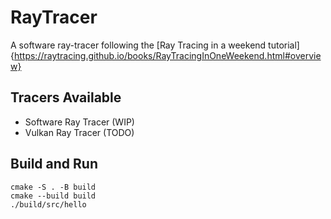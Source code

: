 # RayTracer

A software ray-tracer following the [Ray Tracing in a weekend tutorial]{https://raytracing.github.io/books/RayTracingInOneWeekend.html#overview}

##  Tracers Available

* Software Ray Tracer (WIP)
* Vulkan Ray Tracer (TODO)

## Build and Run

    cmake -S . -B build
    cmake --build build
    ./build/src/hello
